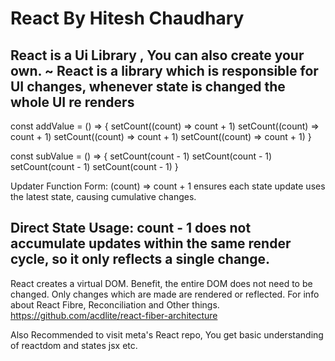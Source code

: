 # React By Hitesh Chaudhary 
React is a Ui Library , You can also create your own.
~ React is a library which is responsible for UI changes, whenever state is changed the whole UI re renders
-----------------------------------
 const addValue = () => {
    setCount((count) => count + 1)
    setCount((count) => count + 1)
    setCount((count) => count + 1)
    setCount((count) => count + 1)
  }

  const subValue = () => {
    setCount(count - 1)
    setCount(count - 1)
    setCount(count - 1)
    setCount(count - 1)
  }

Updater Function Form: (count) => count + 1 ensures each state update uses the latest state, causing cumulative changes.

Direct State Usage: count - 1 does not accumulate updates within the same render cycle, so it only reflects a single change.
------------------------------------------------------------------------------------------------------------------------
React creates a virtual DOM.
Benefit, the entire DOM does not need to be changed. Only changes which are made are rendered or reflected.
For info about React Fibre, Reconciliation and Other things.
https://github.com/acdlite/react-fiber-architecture

Also Recommended to visit meta's React repo, You get basic understanding of reactdom and states jsx etc.